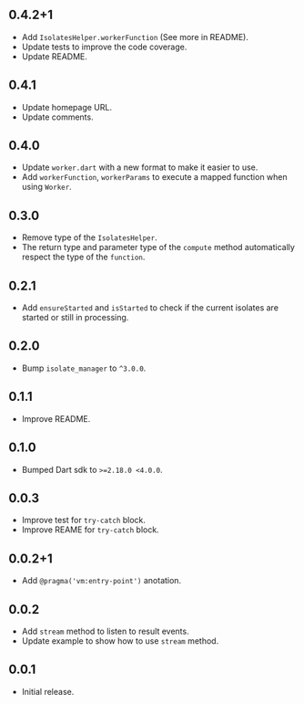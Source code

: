 ## 0.4.2+1

* Add `IsolatesHelper.workerFunction` (See more in README).
* Update tests to improve the code coverage.
* Update README.

## 0.4.1

* Update homepage URL.
* Update comments.

## 0.4.0

* Update `worker.dart` with a new format to make it easier to use.
* Add `workerFunction`, `workerParams` to execute a mapped function when using `Worker`.

## 0.3.0

* Remove type of the `IsolatesHelper`.
* The return type and parameter type of the `compute` method automatically respect the type of the `function`.

## 0.2.1

* Add `ensureStarted` and `isStarted` to check if the current isolates are started or still in processing.

## 0.2.0

* Bump `isolate_manager` to `^3.0.0`.

## 0.1.1

* Improve README.

## 0.1.0

* Bumped Dart sdk to `>=2.18.0 <4.0.0`.

## 0.0.3

* Improve test for `try-catch` block.
* Improve REAME for `try-catch` block.

## 0.0.2+1

* Add `@pragma('vm:entry-point')` anotation.

## 0.0.2

* Add `stream` method to listen to result events.
* Update example to show how to use `stream` method.

## 0.0.1

* Initial release.
